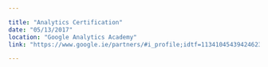 ```yaml
---

title: "Analytics Certification"
date: "05/13/2017"
location: "Google Analytics Academy"
link: "https://www.google.ie/partners/#i_profile;idtf=113410454394246232123;"

---
```

